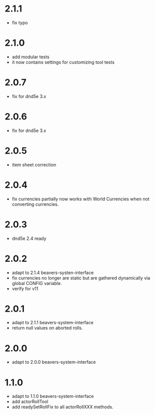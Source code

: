 # 2.1.1
- fix typo
# 2.1.0
- add modular tests
- it now contains settings for customizing tool tests
# 2.0.7
- fix for dnd5e 3.x
# 2.0.6
- fix for dnd5e 3.x
# 2.0.5
- item sheet correction 
# 2.0.4
- fix currencies partially now works with World Currencies when not converting currencies.
# 2.0.3
- dnd5e 2.4 ready 
# 2.0.2
- adapt to 2.1.4 beavers-systen-interface
- fix currencies no longer are static but are gathered dynamically via global CONFIG variable.
- verify for v11

# 2.0.1
- adapt to 2.1.1 beavers-system-interface
- return null values on aborted rolls.

# 2.0.0
- adapt to 2.0.0 beavers-system-interface

# 1.1.0
- adapt to 1.1.0 beavers-system-interface
- add actorRollTool
- add readySetRollFix to all actorRollXXX methods.